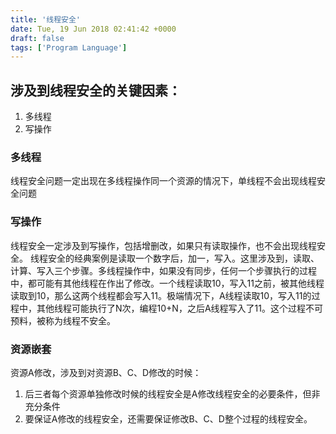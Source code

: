 ```yaml
---
title: '线程安全'
date: Tue, 19 Jun 2018 02:41:42 +0000
draft: false
tags: ['Program Language']
---
```


涉及到线程安全的关键因素：
-------------

1.  多线程
2.  写操作

### 多线程

线程安全问题一定出现在多线程操作同一个资源的情况下，单线程不会出现线程安全问题

### 写操作

线程安全一定涉及到写操作，包括增删改，如果只有读取操作，也不会出现线程安全。 线程安全的经典案例是读取一个数字后，加一，写入。这里涉及到，读取、计算、写入三个步骤。多线程操作中，如果没有同步，任何一个步骤执行的过程中，都可能有其他线程在作出了修改。一个线程读取10，写入11之前，被其他线程读取到10，那么这两个线程都会写入11。极端情况下，A线程读取10，写入11的过程中，其他线程可能执行了N次，编程10+N，之后A线程写入了11。这个过程不可预料，被称为线程不安全。

### 资源嵌套

资源A修改，涉及到对资源B、C、D修改的时候：

1.  后三者每个资源单独修改时候的线程安全是A修改线程安全的必要条件，但非充分条件
2.  要保证A修改的线程安全，还需要保证修改B、C、D整个过程的线程安全。